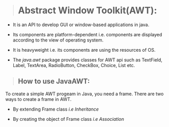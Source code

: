 > # Abstract Window Toolkit(AWT):

* It is an API to develop GUI or window-based applications in java.

* Its components are platform-dependent i.e. components are displayed according to the view of operating system. 

* It is heavyweight i.e. its components are using the resources of OS.

* The *java.awt* package provides classes for AWT api such as TextField, Label, TextArea, RadioButton, CheckBox, Choice, List etc.

> ## How to use JavaAWT:
To create a simple AWT progeam in Java, you need a frame. There are two ways to create a frame in AWT.

* By extending Frame class  *i.e Inheritance*

* By creating the object of Frame class *i.e Association*
